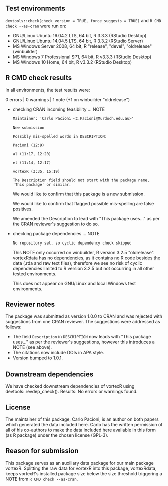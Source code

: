 ## Test environments
`devtools::check(check_version = TRUE, force_suggests = TRUE)` and 
`R CMD check --as-cran` were run on:

* GNU/Linux Ubuntu 16.04.2 LTS, 64 bit, R 3.3.3 (RStudio Desktop)
* GNU/Linux Ubuntu 14.04.5 LTS, 64 bit, R 3.3.2 (RStudio Server)
* MS Windows Server 2008, 64 bit, R "release", "devel", "oldrelease" (winbuilder)
* MS Windows 7 Professional SP1, 64 bit, R v3.3.3 (RStudio Desktop)
* MS Windows 10 Home, 64 bit, R v3.3.2 (RStudio Desktop)

## R CMD check results
In all environments, the test results were:

0 errors | 0 warnings | 1 note (+1 on winbuilder "oldrelease")

* checking CRAN incoming feasibility ... NOTE
    ```
    Maintainer: 'Carlo Pacioni <C.Pacioni@Murdoch.edu.au>'
    
    New submission
    
    Possibly mis-spelled words in DESCRIPTION:
    
    Pacioni (12:9)
    
    al (11:17, 12:20)
    
    et (11:14, 12:17)
    
    vortexR (3:35, 15:19)
    
    The Description field should not start with the package name,
    'This package' or similar.
    ```
  
    We would like to confirm that this package is a new submission.
    
    We would like to confirm that flagged possible mis-spelling are false positives.
    
    We amended the Description to lead with "This package uses..." as per the CRAN 
    reviewer's suggestion to do so.

* checking package dependencies ... NOTE
  
    ```No repository set, so cyclic dependency check skipped```
  
    This NOTE only occurred on winbuilder, R version 3.2.5 "oldrelease".
    vortexRdata has no dependencies, as it contains no R code besides the data 
    (.rda and raw text files), therefore we see no risk of cyclic dependencies
    limited to R version 3.2.5 but not occurring in all other tested environments.
    
    This does not appear on GNU/Linux and local Windows test environments.
    
## Reviewer notes
The package was submitted as version 1.0.0 to CRAN and was rejected with 
suggestions from one CRAN reviewer. The suggestions were addressed as follows:

* The field `Description` in `DESCRIPTION` now leads with "This package uses..."
  as per the reviewer's suggestions, however this introduces a NOTE (see above).
* The citations now include DOIs in APA style.
* Version bumped to 1.0.1.

## Downstream dependencies
We have checked downstream dependencies of vortexR using devtools::revdep_check().
Results: No errors or warnings found.

## License
The maintainer of this package, Carlo Pacioni, is an author on both papers 
which generated the data included here. 
Carlo has the written permission of all of his co-authors to make the data 
included here available in this form (as R package) under the chosen license (GPL-3).

## Reason for submission
This package serves as an auxiliary data package for our main package vortexR.
Splitting the raw data for vortexR into this package, vortexRdata, keeps 
vortexR's installed package size below the size threshold triggering a NOTE from 
`R CMD check --as-cran`.

